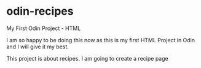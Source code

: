 # odin-recipes
My First Odin Project - HTML

I am so happy to be doing this now as this is my first HTML Project in Odin and I will give it my best.

This project is about recipes. I am going to create a recipe page